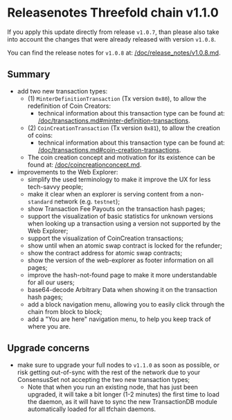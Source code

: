 # Releasenotes Threefold chain v1.1.0

If you apply this update directly from release `v1.0.7`,
than please also take into account the changes that were already released with version `v1.0.8`.

You can find the release notes for `v1.0.8` at: [/doc/release_notes/v1.0.8.md](/doc/release_notes/v1.0.8.md).

## Summary

* add two new transaction types:
  * (1) `MinterDefinitionTransaction` (Tx version `0x80`), to allow the redefinition of Coin Creators:
    * technical information about this transaction type can be found at: [/doc/transactions.md#minter-definition-transactions](/doc/transactions.md#minter-definition-transactions).
  * (2) `CoinCreationTransaction` (Tx version `0x81`), to allow the creation of coins:
    * technical information about this transaction type can be found at: [/doc/transactions.md#coin-creation-transactions](/doc/transactions.md#coin-creation-transactions).
  * The coin creation concept and motivation for its existence can be found at: [/doc/coincreationconcept.md](/doc/coincreationconcept.md).
* improvements to the Web Explorer:
  * simplify the used terminology to make it improve the UX for less tech-savvy people;
  * make it clear when an explorer is serving content from a non-`standard` network (e.g. `testnet`);
  * show Transaction Fee Payouts on the transaction hash pages;
  * support the visualization of basic statistics for unknown versions when looking up a transaction
    using a version not supported by the Web Explorer;
  * support the visualization of CoinCreation transactions;
  * show until when an atomic swap contract is locked for the refunder;
  * show the contract address for atomic swap contracts;
  * show the version of the web-explorer as footer information on all pages;
  * improve the hash-not-found page to make it more understandable for all our users;
  * base64-decode Arbitrary Data when showing it on the transaction hash pages;
  * add a block navigation menu, allowing you to easily click through the chain from block to block;
  * add a "You are here" navigation menu, to help you keep track of where you are.

## Upgrade concerns

* make sure to upgrade your full nodes to `v1.1.0` as soon as possible, or risk getting out-of-sync with the rest of the network due to your ConsensusSet not accepting the two new transaction types;
  * Note that when you run an existing node, that has just been upgraded, it will take a bit longer (1-2 minutes) the first time to load the daemon, as it will have to sync the new TransactionDB module automatically loaded for all tfchain daemons.
